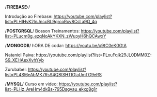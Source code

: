 /**FIREBASE:**/

Introdução ao Firebase:
https://youtube.com/playlist?list=PLHlHvK2lnJnccBL9grcoRxv8CsLa9Q_4q


/**POSTGRSQL**/
Bosson Treinamentos:
https://youtube.com/playlist?list=PLucm8g_ezqNoAkYKXN_zWupyH6hQCAwxY

/**MONGODB**/
hORA DE codar:
https://youtu.be/x9tC0eK0GtA

Nataniel Paiva:
https://youtube.com/playlist?list=PLxuFqIk29JL0DMM0Z-S9_XEHAexXvhYyb


Zurubabel:
https://youtube.com/playlist?list=PL4Sl6eAbMK7RsS4Q8tSHTlOIaUmTG9eRS

/**MYSQL**/
Curso em video:
https://youtube.com/playlist?list=PLHz_AreHm4dkBs-795Dsgvau_ekxg8g1r
